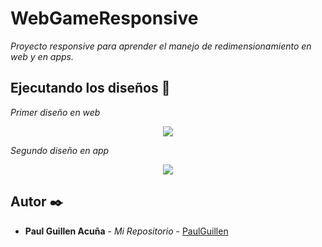 # WebGameResponsive

_Proyecto responsive para aprender el manejo de redimensionamiento en web y en apps._

## Ejecutando los diseños 🚀

_Primer diseño en web_

<p align="center">
 <img src="https://i.postimg.cc/sxjKLcKm/web.png"/>
</p>

_Segundo diseño en app_

<p align="center">
 <img src="https://i.postimg.cc/Hn631yhg/Samsung.png"/>
</p>

## Autor ✒️

* **Paul Guillen Acuña** - *Mi Repositorio* - [PaulGuillen](https://github.com/PaulGuillen?tab=repositories)
